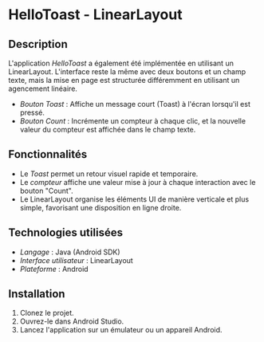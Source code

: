 # HelloToast - LinearLayout

## Description
L'application *HelloToast* a également été implémentée en utilisant un LinearLayout. L'interface reste la même avec deux boutons et un champ texte, mais la mise en page est structurée différemment en utilisant un agencement linéaire.

- *Bouton Toast* : Affiche un message court (Toast) à l'écran lorsqu'il est pressé.
- *Bouton Count* : Incrémente un compteur à chaque clic, et la nouvelle valeur du compteur est affichée dans le champ texte.

## Fonctionnalités
- Le *Toast* permet un retour visuel rapide et temporaire.
- Le *compteur* affiche une valeur mise à jour à chaque interaction avec le bouton "Count".
- Le LinearLayout organise les éléments UI de manière verticale et plus simple, favorisant une disposition en ligne droite.


## Technologies utilisées
- *Langage* : Java (Android SDK)
- *Interface utilisateur* : LinearLayout
- *Plateforme* : Android

## Installation
1. Clonez le projet.
2. Ouvrez-le dans Android Studio.
3. Lancez l'application sur un émulateur ou un appareil Android.
